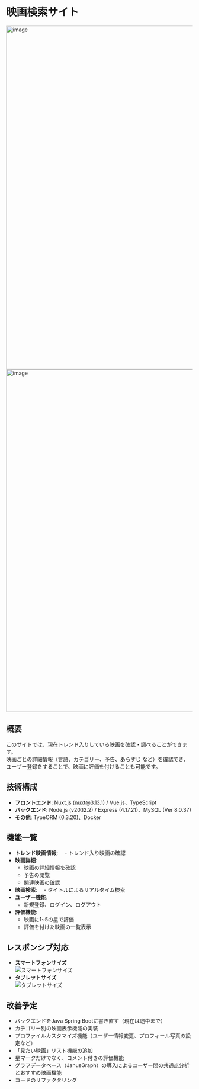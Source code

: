 # 映画検索サイト

<img width="928" alt="image" src="https://github.com/user-attachments/assets/856e7d45-dcd0-444c-9ec9-af8a9cd10939">
<img width="926" alt="image" src="https://github.com/user-attachments/assets/b66865b5-6d37-4d7b-8e93-9e97b32a4679">


## 概要
このサイトでは、現在トレンド入りしている映画を確認・調べることができます。  
映画ごとの詳細情報（言語、カテゴリー、予告、あらすじ など）を確認でき、ユーザー登録をすることで、映画に評価を付けることも可能です。

## 技術構成
- **フロントエンド**: Nuxt.js (nuxt@3.13.1) / Vue.js、TypeScript  
- **バックエンド**: Node.js (v20.12.2) / Express (4.17.21)、MySQL (Ver 8.0.37)  
- **その他**: TypeORM (0.3.20)、Docker  

## 機能一覧
- **トレンド映画情報**:
　- トレンド入り映画の確認  
- **映画詳細**: 
  - 映画の詳細情報を確認  
  - 予告の閲覧  
  - 関連映画の確認  
- **映画検索**:
　- タイトルによるリアルタイム検索  
- **ユーザー機能**: 
  - 新規登録、ログイン、ログアウト  
- **評価機能**: 
  - 映画に1~5の星で評価  
  - 評価を付けた映画の一覧表示  

## レスポンシブ対応
- **スマートフォンサイズ**  
  ![スマートフォンサイズ](https://github.com/user-attachments/assets/a0f59069-b6e2-4c2b-9c1f-6371d4790a39)  
- **タブレットサイズ**  
  ![タブレットサイズ](https://github.com/user-attachments/assets/5da0cee1-f29d-4cc8-9c7a-7f35f40f6690)  

## 改善予定
- バックエンドをJava Spring Bootに書き直す（現在は途中まで）  
- カテゴリー別の映画表示機能の実装  
- プロファイルカスタマイズ機能（ユーザー情報変更、プロフィール写真の設定など）  
- 「見たい映画」リスト機能の追加  
- 星マークだけでなく、コメント付きの評価機能  
- グラフデータベース（JanusGraph）の導入によるユーザー間の共通点分析とおすすめ映画機能  
- コードのリファクタリング  
